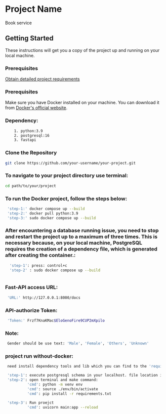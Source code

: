 # Project Name

Book service

## Getting Started

These instructions will get you a copy of the project up and running on your local machine.
### Prerequisites
[Obtain detailed project requirements](FILE_NAME.pdf)

### Prerequisites

Make sure you have Docker installed on your machine.
You can download it from [Docker's official website](https://www.docker.com/get-started).

### Dependency:
```bash
    1. python:3.9
    2. postgresql:16
    3. fastapi
```


### Clone the Repository

```bash
git clone https://github.com/your-username/your-project.git
```
### To navigate to your project directory use terminal:
```bash
cd path/to/your/project
```
### To run the Docker project, follow the steps below:
```bash
 'step-1:' docker compose up --build
 'step-2:' docker pull python:3.9  
 'step-3:' sudo docker compose up --build
```
### After encountering a database running issue, you need to stop and restart the project up to a maximum of three times. This is necessary because, on your local machine, PostgreSQL requires the creation of a dependency file, which is generated after creating the container.:
```bash
  'step-1': press: control+c
  'step-2' : sudo docker compose up --build
  
```

### Fast-API access URL:
```bash
 'URL:' http://127.0.0.1:8000/docs
```
### API-authorize Token:
```bash
 'Token:' Frzf7KnaKMac$EloGenoFire9CUP2mXpilo
```


### Note:
```bash
 Gender should be use text: 'Male', 'Female', 'Others', 'Unknown'
```

### project run without-docker:
```bash
 need install dependency tools and lib which you can find to the 'requirements.txt' 
```
```bash
 'step-1': execute postgresql schema in your localhost. file location is 'postgres_data/book_service'
 'step-2': open terminal and make command: 
          'cmd': python -m venv env
          'cmd': source ./env/bin/activate
          'cmd': pip install -r requirements.txt
          
 'step-3': Run proejct
          'cmd': uvicorn main:app --reload        
```
